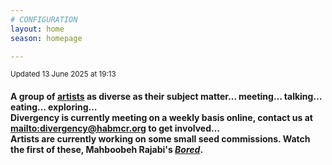 ```yaml
---
# CONFIGURATION
layout: home
season: homepage

---  
```

<small>Updated 13 June 2025 at 19:13</small>         
#### A group of [artists](/current/artist) as diverse as their subject matter… meeting… talking… eating… exploring…<br>Divergency is currently meeting on a weekly basis online, contact us at <mailto:divergency@habmcr.org> to get involved…<br>Artists are currently working on some small seed commissions. Watch the first of these, Mahboobeh Rajabi's <a href="https://www.youtube.com/watch?v=AwZveRqxAWs&feature=youtu.be" target="_blank">*Bored*</a>.  
  
